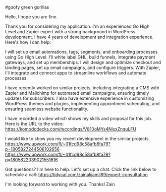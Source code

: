 #goofy green gorillas

Hello, I hope you are fine. 

Thank you for considering my application. I'm an experienced Go High Level and Zapier expert with a strong background in WordPress development. I have 4 years of development and integration experience. Here's how I can help:

I will set up email automations, tags, segments, and onboarding processes using Go High Level. I'll white label GHL, build funnels, integrate payment gateways, and set up memberships. I will design and optimize checkout and landing pages, set up email campaigns, and configure triggers. With Zapier, I'll integrate and connect apps to streamline workflows and automate processes.

I have recently worked on similar projects, including integrating a CMS with Zapier and Mailchimp for automated email campaigns, ensuring timely updates for subscribers. I also have extensive experience in customizing WordPress themes and plugins, implementing appointment scheduling, and ensuring seamless website functionality.

I have recorded a video which shows my skills and proposal for this job. Here is the URL to the video: https://komododecks.com/recordings/V810oMYs4NlxxZnquLFU

I would like to show you my recent development in the similar projects.
https://www.upwork.com/fl/~01fcd98c58afb8fa79?p=1805827244508102656
https://www.upwork.com/fl/~01fcd98c58afb8fa79?p=1805822039021551616


Got questions? I'm here to help. Let's set up a chat. Click the link below to schedule a call:
https://tidycal.com/zainalijamil89/expert-consultation 

I'm looking forward to working with you.
Thanks!
Zain
